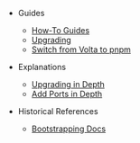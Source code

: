 - Guides

  - [How-To Guides](guides.md)
  - [Upgrading](guides/upgrading.md)
  - [Switch from Volta to pnpm](guides/switch-from-volta-to-pnpm.md)

- Explanations

  - [Upgrading in Depth](explanations/upgrading-in-depth.md)
  - [Add Ports in Depth](explanations/add-ports-in-depth.md)

- Historical References

  - [Bootstrapping Docs](historical/bootstrapping-docs.md)
